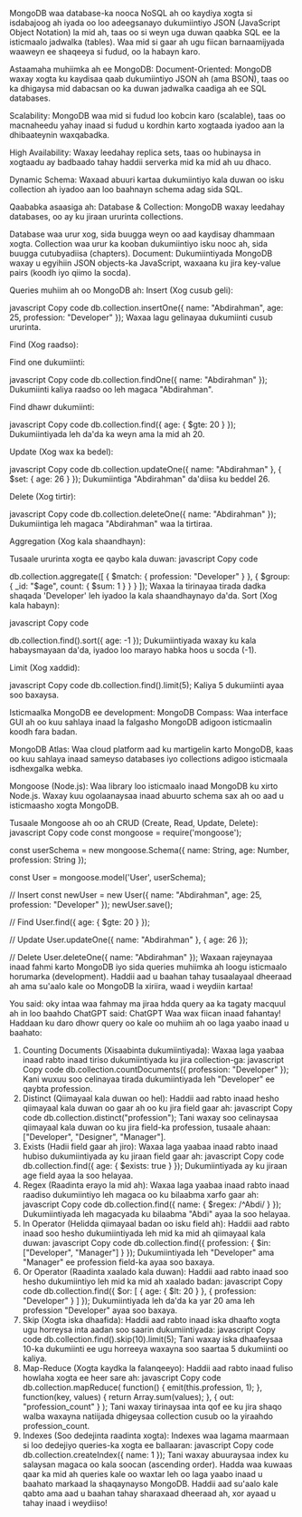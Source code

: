 MongoDB waa database-ka nooca NoSQL ah oo kaydiya xogta si isdabajoog ah iyada oo loo adeegsanayo dukumiintiyo JSON (JavaScript Object Notation) la mid ah, taas oo si weyn uga duwan qaabka SQL ee la isticmaalo jadwalka (tables). Waa mid si gaar ah ugu fiican barnaamijyada waaweyn ee shaqeeya si fudud, oo la habayn karo.

Astaamaha muhiimka ah ee MongoDB:
Document-Oriented: MongoDB waxay xogta ku kaydisaa qaab dukumiintiyo JSON ah (ama BSON), taas oo ka dhigaysa mid dabacsan oo ka duwan jadwalka caadiga ah ee SQL databases.

Scalability: MongoDB waa mid si fudud loo kobcin karo (scalable), taas oo macnaheedu yahay inaad si fudud u kordhin karto xogtaada iyadoo aan la dhibaateynin waxqabadka.

High Availability: Waxay leedahay replica sets, taas oo hubinaysa in xogtaadu ay badbaado tahay haddii serverka mid ka mid ah uu dhaco.

Dynamic Schema: Waxaad abuuri kartaa dukumiintiyo kala duwan oo isku collection ah iyadoo aan loo baahnayn schema adag sida SQL.

Qaababka asaasiga ah:
Database & Collection: MongoDB waxay leedahay databases, oo ay ku jiraan ururinta collections.

Database waa urur xog, sida buugga weyn oo aad kaydisay dhammaan xogta.
Collection waa urur ka kooban dukumiintiyo isku nooc ah, sida buugga cutubyadiisa (chapters).
Document: Dukumiintiyada MongoDB waxay u egyihiin JSON objects-ka JavaScript, waxaana ku jira key-value pairs (koodh iyo qiimo la socda).

Queries muhiim ah oo MongoDB ah:
Insert (Xog cusub geli):

javascript
Copy code
db.collection.insertOne({ name: "Abdirahman", age: 25, profession: "Developer" });
Waxaa lagu gelinayaa dukumiinti cusub ururinta.

Find (Xog raadso):

Find one dukumiinti:

javascript
Copy code
db.collection.findOne({ name: "Abdirahman" });
Dukumiinti kaliya raadso oo leh magaca "Abdirahman".

Find dhawr dukumiinti:

javascript
Copy code
db.collection.find({ age: { $gte: 20 } });
Dukumiintiyada leh da'da ka weyn ama la mid ah 20.

Update (Xog wax ka bedel):

javascript
Copy code
db.collection.updateOne({ name: "Abdirahman" }, { $set: { age: 26 } });
Dukumiintiga "Abdirahman" da'diisa ku beddel 26.

Delete (Xog tirtir):

javascript
Copy code
db.collection.deleteOne({ name: "Abdirahman" });
Dukumiintiga leh magaca "Abdirahman" waa la tirtiraa.

Aggregation (Xog kala shaandhayn):

Tusaale ururinta xogta ee qaybo kala duwan:
javascript
Copy code


db.collection.aggregate([
{ $match: { profession: "Developer" } },
{ $group: { _id: "$age", count: { $sum: 1 } } }
]);
Waxaa la tirinayaa tirada dadka shaqada 'Developer' leh iyadoo la kala shaandhaynayo da'da.
Sort (Xog kala habayn):





javascript
Copy code

db.collection.find().sort({ age: -1 });
Dukumiintiyada waxay ku kala habaysmayaan da'da, iyadoo loo marayo habka hoos u socda (-1).

Limit (Xog xaddid):

javascript
Copy code
db.collection.find().limit(5);
Kaliya 5 dukumiinti ayaa soo baxaysa.

Isticmaalka MongoDB ee development:
MongoDB Compass: Waa interface GUI ah oo kuu sahlaya inaad la falgasho MongoDB adigoon isticmaalin koodh fara badan.

MongoDB Atlas: Waa cloud platform aad ku martigelin karto MongoDB, kaas oo kuu sahlaya inaad sameyso databases iyo collections adigoo isticmaala isdhexgalka webka.

Mongoose (Node.js): Waa library loo isticmaalo inaad MongoDB ku xirto Node.js. Waxay kuu ogolaanaysaa inaad abuurto schema sax ah oo aad u isticmaasho xogta MongoDB.

Tusaale Mongoose ah oo ah CRUD (Create, Read, Update, Delete):
javascript
Copy code
const mongoose = require('mongoose');

const userSchema = new mongoose.Schema({
name: String,
age: Number,
profession: String
});

const User = mongoose.model('User', userSchema);

// Insert
const newUser = new User({ name: "Abdirahman", age: 25, profession: "Developer" });
newUser.save();

// Find
User.find({ age: { $gte: 20 } });

// Update
User.updateOne({ name: "Abdirahman" }, { age: 26 });

// Delete
User.deleteOne({ name: "Abdirahman" });
Waxaan rajeynayaa inaad fahmi karto MongoDB iyo sida queries muhiimka ah loogu isticmaalo horumarka (development). Haddii aad u baahan tahay tusaalayaal dheeraad ah ama su'aalo kale oo MongoDB la xiriira, waad i weydiin kartaa!

You said:
oky intaa waa fahmay ma jiraa hdda query aa ka tagaty macquul ah in loo baahdo
ChatGPT said:
ChatGPT
Waa wax fiican inaad fahantay! Haddaan ku daro dhowr query oo kale oo muhiim ah oo laga yaabo inaad u baahato:

1. Counting Documents (Xisaabinta dukumiintiyada):
   Waxaa laga yaabaa inaad rabto inaad tiriso dukumiintiyada ku jira collection-ga:
   javascript
   Copy code
   db.collection.countDocuments({ profession: "Developer" });
   Kani wuxuu soo celinayaa tirada dukumiintiyada leh "Developer" ee qaybta profession.
2. Distinct (Qiimayaal kala duwan oo hel):
   Haddii aad rabto inaad hesho qiimayaal kala duwan oo gaar ah oo ku jira field gaar ah:
   javascript
   Copy code
   db.collection.distinct("profession");
   Tani waxay soo celinaysaa qiimayaal kala duwan oo ku jira field-ka profession, tusaale ahaan: ["Developer", "Designer", "Manager"].
3. Exists (Hadii field gaar ah jiro):
   Waxaa laga yaabaa inaad rabto inaad hubiso dukumiintiyada ay ku jiraan field gaar ah:
   javascript
   Copy code
   db.collection.find({ age: { $exists: true } });
   Dukumiintiyada ay ku jiraan age field ayaa la soo helayaa.
4. Regex (Raadinta erayo la mid ah):
   Waxaa laga yaabaa inaad rabto inaad raadiso dukumiintiyo leh magaca oo ku bilaabma xarfo gaar ah:
   javascript
   Copy code
   db.collection.find({ name: { $regex: /^Abdi/ } });
   Dukumiintiyada leh magacyada ku bilaabma "Abdi" ayaa la soo helayaa.
5. In Operator (Helidda qiimayaal badan oo isku field ah):
   Haddii aad rabto inaad soo hesho dukumiintiyada leh mid ka mid ah qiimayaal kala duwan:
   javascript
   Copy code
   db.collection.find({ profession: { $in: ["Developer", "Manager"] } });
   Dukumiintiyada leh "Developer" ama "Manager" ee profession field-ka ayaa soo baxaya.
6. Or Operator (Raadinta xaalado kala duwan):
   Haddii aad rabto inaad soo hesho dukumiintiyo leh mid ka mid ah xaalado badan:
   javascript
   Copy code
   db.collection.find({
   $or: [
   { age: { $lt: 20 } },
   { profession: "Developer" }
   ]
   });
   Dukumiintiyada leh da'da ka yar 20 ama leh profession "Developer" ayaa soo baxaya.
7. Skip (Xogta iska dhaafida):
   Haddii aad rabto inaad iska dhaafto xogta ugu horreysa inta aadan soo saarin dukumiintiyada:
   javascript
   Copy code
   db.collection.find().skip(10).limit(5);
   Tani waxay iska dhaafeysaa 10-ka dukumiinti ee ugu horreeya waxayna soo saartaa 5 dukumiinti oo kaliya.
8. Map-Reduce (Xogta kaydka la falanqeeyo):
   Haddii aad rabto inaad fuliso howlaha xogta ee heer sare ah:
   javascript
   Copy code
   db.collection.mapReduce(
   function() { emit(this.profession, 1); },
   function(key, values) { return Array.sum(values); },
   { out: "profession_count" }
   );
   Tani waxay tirinaysaa inta qof ee ku jira shaqo walba waxayna natiijada dhigeysaa collection cusub oo la yiraahdo profession_count.
9. Indexes (Soo dedejinta raadinta xogta):
   Indexes waa lagama maarmaan si loo dedejiyo queries-ka xogta ee ballaaran:
   javascript
   Copy code
   db.collection.createIndex({ name: 1 });
   Tani waxay abuuraysaa index ku salaysan magaca oo kala soocan (ascending order).
   Hadda waa kuwaas qaar ka mid ah queries kale oo waxtar leh oo laga yaabo inaad u baahato markaad la shaqaynayso MongoDB. Haddii aad su'aalo kale qabto ama aad u baahan tahay sharaxaad dheeraad ah, xor ayaad u tahay inaad i weydiiso!

